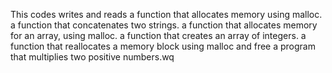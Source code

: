 This codes writes and reads
a function that allocates memory using malloc.
a function that concatenates two strings.
a function that allocates memory for an array, using malloc.
a function that creates an array of integers.
a function that reallocates a memory block using malloc and free
a program that multiplies two positive numbers.wq
